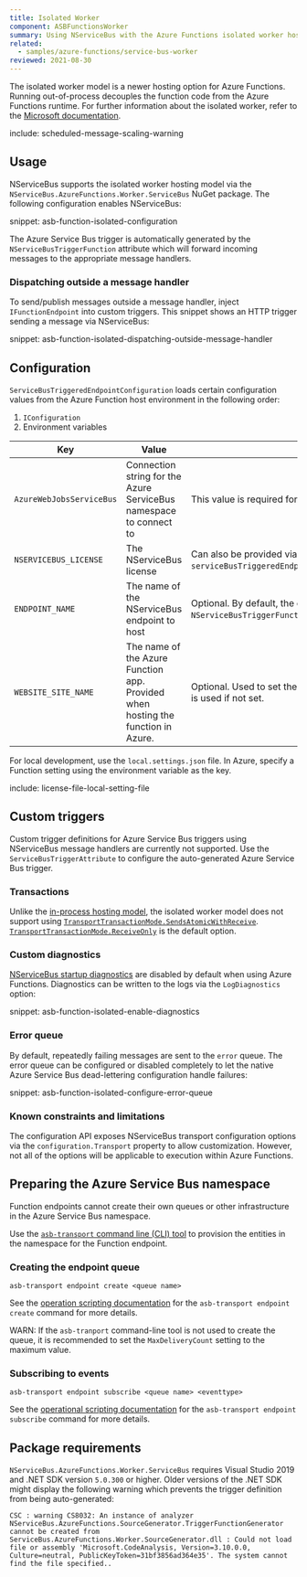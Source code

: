 ```yaml
---
title: Isolated Worker
component: ASBFunctionsWorker
summary: Using NServiceBus with the Azure Functions isolated worker hosting model.
related:
  - samples/azure-functions/service-bus-worker
reviewed: 2021-08-30
---
```


The isolated worker model is a newer hosting option for Azure Functions. Running out-of-process decouples the function code from the Azure Functions runtime. For further information about the isolated worker, refer to the [Microsoft documentation](https://docs.microsoft.com/en-us/azure/azure-functions/dotnet-isolated-process-guide).

include: scheduled-message-scaling-warning

## Usage

NServiceBus supports the isolated worker hosting model via the `NServiceBus.AzureFunctions.Worker.ServiceBus` NuGet package. The following configuration enables NServiceBus:

snippet: asb-function-isolated-configuration

The Azure Service Bus trigger is automatically generated by the `NServiceBusTriggerFunction` attribute which will forward incoming messages to the appropriate message handlers.

### Dispatching outside a message handler

To send/publish messages outside a message handler, inject `IFunctionEndpoint` into custom triggers. This snippet shows an HTTP trigger sending a message via NServiceBus:

snippet: asb-function-isolated-dispatching-outside-message-handler

## Configuration

`ServiceBusTriggeredEndpointConfiguration` loads certain configuration values from the Azure Function host environment in the following order:

1. `IConfiguration`
2. Environment variables

| Key                      | Value      | Notes     |
|--------------------------|------------|-----------|
| `AzureWebJobsServiceBus` | Connection string for the Azure ServiceBus namespace to connect to | This value is required for `ServiceBusTriggerAttribute`. |
| `NSERVICEBUS_LICENSE`    | The NServiceBus license | Can also be provided via `serviceBusTriggeredEndpointConfig.AdvancedConfiguration.License(...)`. |
| `ENDPOINT_NAME`          | The name of the NServiceBus endpoint to host | Optional. By default, the endpoint name is derived from the `NServiceBusTriggerFunction` attribute. |
| `WEBSITE_SITE_NAME`      | The name of the Azure Function app. Provided when hosting the function in Azure. | Optional. Used to set the NServiceBus [host identifier](/nservicebus/hosting/override-hostid.md). Local machine name is used if not set. |

For local development, use the `local.settings.json` file. In Azure, specify a Function setting using the environment variable as the key.

include: license-file-local-setting-file

## Custom triggers

Custom trigger definitions for Azure Service Bus triggers using NServiceBus message handlers are currently not supported. Use the `ServiceBusTriggerAttribute` to configure the auto-generated Azure Service Bus trigger.

### Transactions

Unlike the [in-process hosting model](/nservicebus/hosting/azure-functions-service-bus), the isolated worker model does not support using [`TransportTransactionMode.SendsAtomicWithReceive`](/transports/transactions.md#transactions-transport-transaction-sends-atomic-with-receive). [`TransportTransactionMode.ReceiveOnly`](/transports/transactions.md#transactions-transport-transaction-receive-only) is the default option.

### Custom diagnostics

[NServiceBus startup diagnostics](/nservicebus/hosting/startup-diagnostics.md) are disabled by default when using Azure Functions. Diagnostics can be written to the logs via the `LogDiagnostics` option:

snippet: asb-function-isolated-enable-diagnostics

### Error queue

By default, repeatedly failing messages are sent to the `error` queue. The error queue can be configured or disabled completely to let the native Azure Service Bus dead-lettering configuration handle failures:

snippet: asb-function-isolated-configure-error-queue

### Known constraints and limitations

The configuration API exposes NServiceBus transport configuration options via the `configuration.Transport` property to allow customization. However, not all of the options will be applicable to execution within Azure Functions.

## Preparing the Azure Service Bus namespace

Function endpoints cannot create their own queues or other infrastructure in the Azure Service Bus namespace.

Use the [`asb-transport` command line (CLI) tool](/transports/azure-service-bus/operational-scripting.md) to provision the entities in the namespace for the Function endpoint.

### Creating the endpoint queue

```
asb-transport endpoint create <queue name>
```

See the [operation scripting documentation](/transports/azure-service-bus/operational-scripting.md#operational-scripting-asb-transport-endpoint-create) for the `asb-transport endpoint create` command for more details.

WARN: If the `asb-tranport` command-line tool is not used to create the queue, it is recommended to set the `MaxDeliveryCount` setting to the maximum value.

### Subscribing to events

```
asb-transport endpoint subscribe <queue name> <eventtype>
```

See the [operational scripting documentation](/transports/azure-service-bus/operational-scripting.md#operational-scripting-asb-transport-endpoint-subscribe) for the `asb-transport endpoint subscribe` command for more details.

## Package requirements

`NServiceBus.AzureFunctions.Worker.ServiceBus` requires Visual Studio 2019 and .NET SDK version `5.0.300` or higher. Older versions of the .NET SDK might display the following warning which prevents the trigger definition from being auto-generated:

```
CSC : warning CS8032: An instance of analyzer NServiceBus.AzureFunctions.SourceGenerator.TriggerFunctionGenerator cannot be created from ServiceBus.AzureFunctions.Worker.SourceGenerator.dll : Could not load file or assembly 'Microsoft.CodeAnalysis, Version=3.10.0.0, Culture=neutral, PublicKeyToken=31bf3856ad364e35'. The system cannot find the file specified..
```
